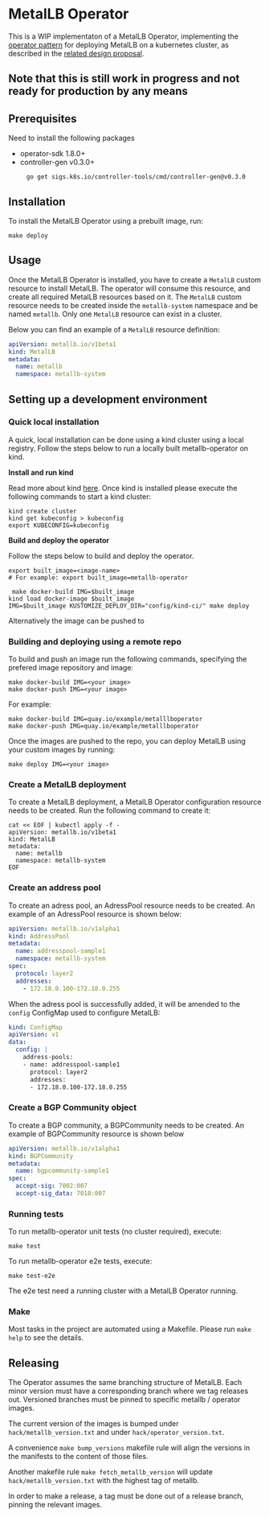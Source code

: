 # MetalLB Operator

This is a WIP implementaton of a MetalLB Operator, implementing the [operator pattern](https://kubernetes.io/docs/concepts/extend-kubernetes/operator/)
for deploying MetalLB on a kubernetes cluster, as described in the [related design proposal](https://github.com/metallb/metallb/blob/main/design/metallb-operator.md).

## Note that this is still work in progress and not ready for production by any means


## Prerequisites
Need to install the following packages
- operator-sdk 1.8.0+
- controller-gen v0.3.0+
```
     go get sigs.k8s.io/controller-tools/cmd/controller-gen@v0.3.0
```

## Installation

To install the MetalLB Operator using a prebuilt image, run: 

```shell
make deploy
```

## Usage

Once the MetalLB Operator is installed, you have to create a `MetalLB` custom resource to install MetalLB. The operator will consume this resource, and create all required MetalLB resources based on it. The `MetalLB` custom resource needs to be created inside the `metallb-system` namespace and be named `metallb`. Only one `MetalLB` resource can exist in a cluster.

Below you can find an example of a `MetalLB` resource definition:

```yaml
apiVersion: metallb.io/v1beta1
kind: MetalLB
metadata:
  name: metallb
  namespace: metallb-system
```


## Setting up a development environment

### Quick local installation

A quick, local installation can be done using a kind cluster using a local registry. Follow the steps below to run a locally built metallb-operator on kind.

**Install and run kind**

 Read more about kind [here](https://kind.sigs.k8s.io/docs/user/quick-start/).
Once kind is installed please execute the following commands to start a kind cluster:

```shell
kind create cluster
kind get kubeconfig > kubeconfig
export KUBECONFIG=kubeconfig
```

**Build and deploy the operator**

Follow the steps below to build and deploy the operator.

```shell
export built_image=<image-name> 
# For example: export built_image=metallb-operator

 make docker-build IMG=$built_image
kind load docker-image $built_image
IMG=$built_image KUSTOMIZE_DEPLOY_DIR="config/kind-ci/" make deploy
```

Alternatively the image can be pushed to 

### Building and deploying using a remote repo

To build and push an image run the following commands, specifying the prefered image repository and image:

```shell
make docker-build IMG=<your image>
make docker-push IMG=<your image>
```

For example:

```shell
make docker-build IMG=quay.io/example/metalllboperator
make docker-push IMG=quay.io/example/metalllboperator
```

Once the images are pushed to the repo, you can deploy MetalLB using your custom images by running:
```shell
make deploy IMG=<your image>

```

### Create a MetalLB deployment

To create a MetalLB deployment, a MetalLB Operator configuration resource needs to be created.
Run the following command to create it:

```shell
cat << EOF | kubectl apply -f -
apiVersion: metallb.io/v1beta1
kind: MetalLB
metadata:
  name: metallb
  namespace: metallb-system
EOF
```

### Create an address pool

To create an adress pool, an AdressPool resource needs to be created.
An example of an AdressPool resource is shown below:

```yaml
apiVersion: metallb.io/v1alpha1
kind: AddressPool
metadata:
  name: addresspool-sample1
  namespace: metallb-system
spec:
  protocol: layer2
  addresses:
    - 172.18.0.100-172.18.0.255
```

When the adress pool is successfully added, it will be amended to the `config` ConfigMap used to configure MetalLB:

```yaml
kind: ConfigMap
apiVersion: v1
data:
  config: |
    address-pools:
    - name: addresspool-sample1
      protocol: layer2
      addresses:
      - 172.18.0.100-172.18.0.255
```

### Create a BGP Community object

To create a BGP community, a BGPCommunity needs to be created.
An example of BGPCommunity resource is shown below
```yaml
apiVersion: metallb.io/v1alpha1
kind: BGPCommunity
metadata:
  name: bgpcommunity-sample1
spec:
  accept-sig: 7002:007
  accept-sig_data: 7018:007
```

### Running tests

To run metallb-operator unit tests (no cluster required), execute:

```shell
make test
```

To run metallb-operator e2e tests, execute:

```shell
make test-e2e
```
The e2e test need a running cluster with a MetalLB Operator running.


### Make

Most tasks in the project are automated using a Makefile.
Please run `make help` to see the details.

## Releasing

The Operator assumes the same branching structure of MetalLB.
Each minor version must have a corresponding branch where we tag releases out.
Versioned branches must be pinned to specific metallb / operator images.

The current version of the images is bumped under `hack/metallb_version.txt` and
under `hack/operator_version.txt`.

A convenience `make bump_versions` makefile rule will align the versions in the manifests to
the content of those files.

Another makefile rule `make fetch_metallb_version` will update `hack/metallb_version.txt` with the
highest tag of metallb.

In order to make a release, a tag must be done out of a release branch, pinning the relevant images.